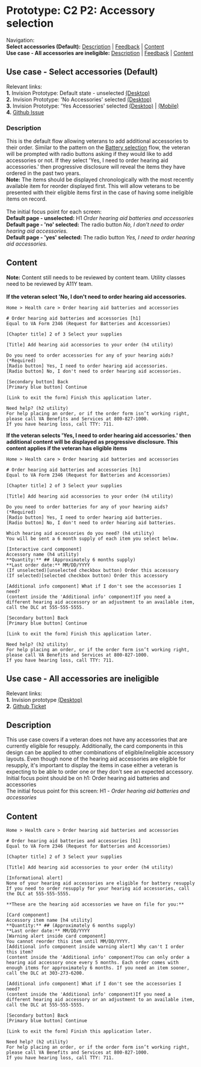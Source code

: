 # Prototype: C2 P2: Accessory selection 

Navigation: <br>
**Select accessories (Default):** [Description](https://github.com/department-of-veterans-affairs/va.gov-team/blob/master/products/medical-device-tool/design/prototype-accessory-selection.md#description) | [Feedback](https://github.com/department-of-veterans-affairs/va.gov-team/blob/master/products/medical-device-tool/design/prototype-accessory-selection.md#feedback) | [Content](https://github.com/department-of-veterans-affairs/va.gov-team/blob/master/products/medical-device-tool/design/prototype-accessory-selection.md#content)<br>
**Use case - All accessories are ineligible:** [Description](https://github.com/department-of-veterans-affairs/va.gov-team/blob/master/products/medical-device-tool/design/prototype-accessory-selection.md#description-1) | [Feedback](https://github.com/department-of-veterans-affairs/va.gov-team/blob/master/products/medical-device-tool/design/prototype-accessory-selection.md#feedback-1) | [Content](https://github.com/department-of-veterans-affairs/va.gov-team/blob/master/products/medical-device-tool/design/prototype-accessory-selection.md#content-1)<br>

## Use case - Select accessories (Default)
Relevant links: <br>
**1.** Invision Prototype: Default state - unselected [(Desktop)](https://vsateams.invisionapp.com/share/GMW8RW5BXAF) <br>
**2.** Invision Prototype: 'No Accessories' selected [(Desktop)](https://vsateams.invisionapp.com/share/4QW8RX5V6UT)<br>
**3.** Invision Prototype: 'Yes Accessories' selected [(Desktop)](https://vsateams.invisionapp.com/share/TFW8RYERW8G) | [(Mobile)](https://vsateams.invisionapp.com/share/D6W8WOU7WS4)<br>
**4.** [Github Issue](https://github.com/department-of-veterans-affairs/va.gov-team/issues/5797)

### Description
This is the default flow allowing veterans to add additional accessories to their order. Similar to the pattern on the [Battery selection](https://github.com/department-of-veterans-affairs/va.gov-team/blob/master/products/medical-device-tool/design/prototype-battery-selection.md#description) flow, the veteran will be prompted with radio buttons asking if they would like to add accessories or not. If they select 'Yes, I need to order hearing aid accessories.' then progressive disclosure will reveal the items they have ordered in the past two years. <br>
**Note:** The items should be displayed chronologically with the most recently available item for reorder displayed first. This will allow veterans to be presented with their eligible items first in the case of having some ineligible items on record. <br><br>
The initial focus point for each screen: <br>
**Default page - unselected:** H1 _Order hearing aid batteries and accessories_<br>
**Default page - 'no' selected:** The radio button _No, I don't need to order hearing aid accessories._<br>
**Default page - 'yes' selected:** The radio button _Yes, I need to order hearing aid accessories._<br>

## Content 
**Note:** Content still needs to be reviewed by content team. Utility classes need to be reviewed by A11Y team.<br>
<br>
**If the veteran select 'No, I don't need to order hearing aid accessories.**

```
Home > Health care > Order hearing aid batteries and accessories

# Order hearing aid batteries and accessories [h1]
Equal to VA Form 2346 (Request for Batteries and Accessories)

[Chapter title] 2 of 3 Select your supplies

[Title] Add hearing aid accessories to your order (h4 utility) 

Do you need to order accessories for any of your hearing aids? (*Required)
[Radio button] Yes, I need to order hearing aid accessories.
[Radio button] No, I don't need to order hearing aid accessories. 

[Secondary button] Back
[Primary blue button] Continue

[Link to exit the form] Finish this application later.

Need help? (h2 utility)
For help placing an order, or if the order form isn’t working right, please call VA Benefits and Services at 800-827-1000.
If you have hearing loss, call TTY: 711.
```

**If the veteran selects 'Yes, I need to order hearing aid accessories.' then additional content will be displayed as progressive disclosure. This content applies if the veteran has eligible items**

```
Home > Health care > Order hearing aid batteries and accessories

# Order hearing aid batteries and accessories [h1]
Equal to VA Form 2346 (Request for Batteries and Accessories)

[Chapter title] 2 of 3 Select your supplies

[Title] Add hearing aid accessories to your order (h4 utility) 

Do you need to order batteries for any of your hearing aids? (*Required)
[Radio button] Yes, I need to order hearing aid batteries.
[Radio button] No, I don't need to order hearing aid batteries. 

Which hearing aid accessories do you need? (h4 utility)
You will be sent a 6 month supply of each item you select below. 

[Interactive card component]
Accessory name (h4 utility)
**Quantity:** ## (Approximately 6 months supply)
**Last order date:** MM/DD/YYYY
(If unselected)[unselected checkbox button) Order this accessory 
(If selected)[selected checkbox button) Order this accessory

[Additional info component] What if I don't see the accessories I need?
(content inside the 'Additional info' component)If you need a different hearing aid accessory or an adjustment to an available item, call the DLC at 555-555-5555.

[Secondary button] Back
[Primary blue button] Continue

[Link to exit the form] Finish this application later.

Need help? (h2 utility)
For help placing an order, or if the order form isn’t working right, please call VA Benefits and Services at 800-827-1000.
If you have hearing loss, call TTY: 711.
```

## Use case - All accessories are ineligible 
Relevant links:<br>
**1.** Invision prototype [(Desktop)](https://vsateams.invisionapp.com/share/G6W9N8F4TH7) <br>
**2.** [Github Ticket](https://github.com/department-of-veterans-affairs/va.gov-team/issues/5798)

## Description
This use case covers if a veteran does not have any accessories that are currently eligible for resupply. Additionally, the card components in this design can be applied to other combinations of eligible/ineligible accessory layouts. Even though none of the hearing aid accessories are eligible for resupply, it's important to display the items in case either a veteran is expecting to be able to order one or they don't see an expected accessory. Initial focus point should be on h1: Order hearing aid batteries and accessories <br>
The initial focus point for this screen: H1 - _Order hearing aid batteries and accessories_

## Content 
 ```
Home > Health care > Order hearing aid batteries and accessories

# Order hearing aid batteries and accessories [h1]
Equal to VA Form 2346 (Request for Batteries and Accessories)

[Chapter title] 2 of 3 Select your supplies

[Title] Add hearing aid accessories to your order (h4 utility)

[Informational alert] 
None of your hearing aid accessories are eligible for battery resupply
If you need to order resupply for your hearing aid accessories, call the DLC at 555-555-5555.

**These are the hearing aid accessories we have on file for you:**

[Card component]
Accessory item name [h4 utility]
**Quantity:** ## (Approximately 6 months supply)
**Last order date:** MM/DD/YYYY
[Warning alert inside card component] 
You cannot reorder this item until MM/DD/YYYY.
[Additional info component inside warning alert] Why can't I order this item?
(content inside the 'Additional info' component)You can only order a hearing aid accessory once every 5 months. Each order comes with enough items for approximately 6 months. If you need an item sooner, call the DLC at 303-273-6200.

[Additional info component] What if I don't see the accessories I need?
(content inside the 'Additional info' component)If you need a different hearing aid accessory or an adjustment to an available item, call the DLC at 555-555-5555.

[Secondary button] Back
[Primary blue button] Continue

[Link to exit the form] Finish this application later.

Need help? (h2 utility)
For help placing an order, or if the order form isn’t working right, please call VA Benefits and Services at 800-827-1000.
If you have hearing loss, call TTY: 711.
 ```
